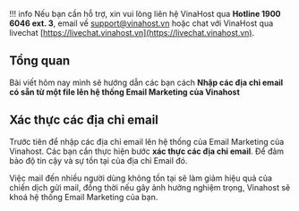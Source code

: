 !!! info 
	Nếu bạn cần hỗ trợ, xin vui lòng liên hệ VinaHost qua **Hotline 1900 6046 ext. 3**, email về [support@vinahost.vn](mailto:support@vinahost.vn) hoặc chat với VinaHost qua livechat [https://livechat.vinahost.vn](https://livechat.vinahost.vn).

## Tổng quan

Bài viết hôm nay mình sẽ hướng dẫn các bạn cách **Nhập các địa chỉ email có sẵn từ một file lên hệ thống Email Marketing của Vinahost**

## Xác thực các địa chỉ email

Trước tiên để nhập các địa chỉ email lên hệ thống của Email Marketing của Vinahost. Các bạn cần thực hiện bước **xác thực các địa chỉ email**. Để đảm bảo độ tin cậy và sự tồn tại của địa chỉ Email đó.  

Việc mail đến nhiều người dùng không tồn tại sẽ làm giảm hiệu quả của chiến dịch gửi mail, đồng thời nếu gây ảnh hưởng nghiệm trọng, Vinahost sẽ khoá hệ thống Email Marketing của bạn.